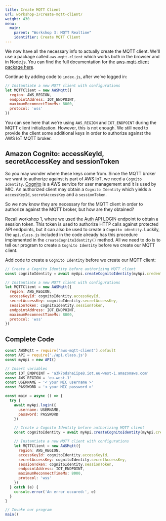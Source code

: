 ```yaml
---
title: Create MQTT Client
url: workshop-3/create-mqtt-client/
weight: 430
menu:
  main:
    parent: "Workshop 3: MQTT Realtime"
    identifier: Create MQTT Client
---
```


We now have all the necessary info to actually create the MQTT client. We'll use a package called `aws-mqtt-client` which works both in the browser and in Node.js. You can find the full documentation for the [aws-mqtt-client package here](https://github.com/jimmyn/aws-mqtt-client).

Continue by adding code to `index.js`, after we've logged in:

```javascript
// Instantiate a new MQTT client with configurations
let MQTTClient = new AWSMqtt({
  region: AWS_REGION,
  endpointAddress: IOT_ENDPOINT,
  maximumReconnectTimeMs: 8000,
  protocol: 'wss'
})
```

You can see here that we're using `AWS_REGION` and `IOT_ENDPOINT` during the MQTT client initialization. However, this is not enough. We still need to provide the client some additional keys in order to authorize against the AWS IoT MQTT broker.

## Amazon Cognito: accessKeyId, secretAccessKey and sessionToken

So you may wonder where these keys come from. Since the MQTT broker we want to authorize against is part of AWS IoT, we need a `Cognito Identity`. [Cognito](https://aws.amazon.com/cognito/) is a AWS service for user management and it is used by MIC. An authorized client may obtain a `Cognito Identity` which yields a `accessKeyId`, `secretAccessKey` and a `sessionToken`.

So we now know they are necessary for the MQTT client in order to authorize against the MQTT broker, but how are they obtained?

Recall workshop 1, where we used the [Auth API LOGIN](https://docs.telenorconnexion.com/mic/rest-api/auth/#login) endpoint to obtain a session token. This token is used to authorize HTTP calls against protected API endpoints, but it can also be used to create a `Cognito identity`. Luckily, the `api.class.js` included in the code already has this procedure implemented in the `createCognitoIdentity()` method. All we need to do is to tell our program to create a `Cognito Identity` before we create our MQTT client.

Add code to create a `Cognito Identity` before we create our MQTT client:

```javascript
// Create a Cognito Identity before authorizing MQTT client
const cognitoIdentity = await myApi.createCognitoIdentity(myApi.credentials.token)

// Instantiate a new MQTT client with configurations
let MQTTClient = new AWSMqtt({
  region: AWS_REGION,
  accessKeyId: cognitoIdentity.accessKeyId,
  secretAccessKey: cognitoIdentity.secretAccessKey,
  sessionToken: cognitoIdentity.sessionToken,
  endpointAddress: IOT_ENDPOINT,
  maximumReconnectTimeMs: 8000,
  protocol: 'wss'
})
```

## Complete Code

```javascript
const AWSMqtt = require('aws-mqtt-client').default
const API = require('./api.class.js')
const myApi = new API()

// Insert variables
const IOT_ENDPOINT = 'a3k7odshaiipe8.iot.eu-west-1.amazonaws.com'
const AWS_REGION = 'eu-west-1'
const USERNAME = '< your MIC username >'
const PASSWORD = '< your MIC password >'

const main = async () => {
  try {
    await myApi.login({
      username: USERNAME,
      password: PASSWORD
    })

    // Create a Cognito Identity before authorizing MQTT client
    const cognitoIdentity = await myApi.createCognitoIdentity(myApi.credentials.token)

    // Instantiate a new MQTT client with configurations
    let MQTTClient = new AWSMqtt({
      region: AWS_REGION,
      accessKeyId: cognitoIdentity.accessKeyId,
      secretAccessKey: cognitoIdentity.secretAccessKey,
      sessionToken: cognitoIdentity.sessionToken,
      endpointAddress: IOT_ENDPOINT,
      maximumReconnectTimeMs: 8000,
      protocol: 'wss'
    })
  } catch (e) {
    console.error('An error occured:', e)
  }
}

// Invoke our program
main()
```
